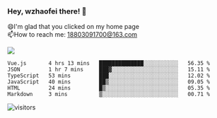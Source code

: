 ### Hey, wzhaofei there! 👋

😄I'm glad that you clicked on my home page<br>
📫How to reach me: 18803091700@163.com<br>

![](https://github-readme-stats.vercel.app/api?username=wzhaofei&show_icons=true)

<!--START_SECTION:waka-->

```text
Vue.js       4 hrs 13 mins   ██████████████░░░░░░░░░░░   56.35 %
JSON         1 hr 7 mins     ███▓░░░░░░░░░░░░░░░░░░░░░   15.11 %
TypeScript   53 mins         ███░░░░░░░░░░░░░░░░░░░░░░   12.02 %
JavaScript   40 mins         ██▒░░░░░░░░░░░░░░░░░░░░░░   09.05 %
HTML         24 mins         █▒░░░░░░░░░░░░░░░░░░░░░░░   05.35 %
Markdown     3 mins          ▒░░░░░░░░░░░░░░░░░░░░░░░░   00.71 %
```

<!--END_SECTION:waka-->

![visitors](https://visitor-badge.glitch.me/badge?page_id=wzhaofei)


<!--
**wzhaofei/wzhaofei** is a ✨ _special_ ✨ repository because its `README.md` (this file) appears on your GitHub profile.

[<img align="right" width="50%" src="https://github-readme-stats.vercel.app/api?username=wzhaofei&show_icons=true">](https://metrics.lecoq.io/wzhaofei#gh-light-mode-only)

Here are some ideas to get you started:

- 🔭 I’m currently working on ...
- 🌱 I’m currently learning ...
- 👯 I’m looking to collaborate on ...
- 🤔 I’m looking for help with ...
- 💬 Ask me about ...
- 📫 How to reach me: ...
- 😄 Pronouns: ...
- ⚡ Fun fact: ...
-->

